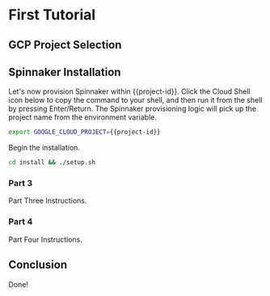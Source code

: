 # First Tutorial

## GCP Project Selection

<walkthrough-project-billing-setup></walkthrough-project-billing-setup>

## Spinnaker Installation

Let's now provision Spinnaker within {{project-id}}. Click the Cloud Shell icon below to copy the command to your shell, and then run it from the shell by pressing Enter/Return. The Spinnaker provisioning logic will pick up the project name from the environment variable.

```bash
export GOOGLE_CLOUD_PROJECT={{project-id}}
```

Begin the installation.

```bash
cd install && ./setup.sh
```

### Part 3

Part Three Instructions.

### Part 4

Part Four Instructions.

## Conclusion

Done!
